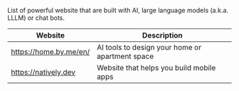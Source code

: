 
List of powerful website that are built with AI, large language models (a.k.a. LLLM) or chat bots.

| Website | Description |
| ---- | ---- |
| <a href="https://home.by.me/" target="_blank">https://home.by.me/en/</a> | AI tools to design your home or apartment space |
| <a href="https://natively.dev/" target="_blank">https://natively.dev</a> | Website that helps you build mobile apps |